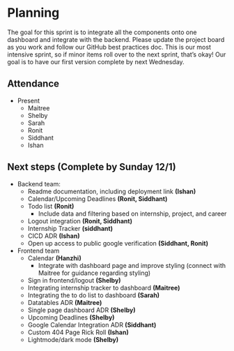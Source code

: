 # Planning

The goal for this sprint is to integrate all the components onto one dashboard and integrate with the backend. Please update the project board as you work and follow our GitHub best practices doc. This is our most intensive sprint, so if minor items roll over to the next sprint, that’s okay\! Our goal is to have our first version complete by next Wednesday.

## Attendance

* Present  
  * Maitree  
  * Shelby  
  * Sarah  
  * Ronit   
  * Siddhant  
  * Ishan

## Next steps (Complete by Sunday 12/1)

* Backend team:   
  * Readme documentation, including deployment link **(Ishan)**  
  * Calendar/Upcoming Deadlines **(Ronit, Siddhant)**  
  * Todo list **(Ronit)**  
    * Include data and filtering based on internship, project, and career  
  * Logout integration **(Ronit, Siddhant)**  
  * Internship Tracker **(siddhant)**  
  * CICD ADR **(Ishan)**  
  * Open up access to public google verification **(Siddhant, Ronit)**  
* Frontend team  
  * Calendar **(Hanzhi)**   
    * Integrate with dashboard page and improve styling (connect with Maitree for guidance regarding styling)  
  * Sign in frontend/logout **(Shelby)**  
  * Integrating internship tracker to dashboard **(Maitree)**  
  * Integrating the to do list to dashboard **(Sarah)**  
  * Datatables ADR **(Maitree)**  
  * Single page dashboard ADR **(Shelby)**  
  * Upcoming Deadlines **(Shelby)**  
  * Google Calendar Integration ADR **(Siddhant)**  
  * Custom 404 Page Rick Roll **(Ishan)**  
  * Lightmode/dark mode **(Shelby)**